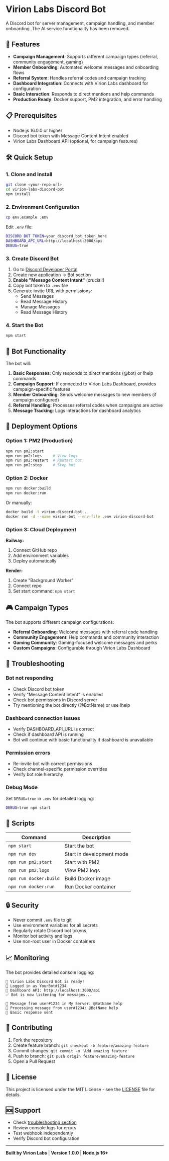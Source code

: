 # Virion Labs Discord Bot

A Discord bot for server management, campaign handling, and member onboarding. The AI service functionality has been removed.

## 🚀 Features

- **Campaign Management**: Supports different campaign types (referral, community engagement, gaming)
- **Member Onboarding**: Automated welcome messages and onboarding flows
- **Referral System**: Handles referral codes and campaign tracking
- **Dashboard Integration**: Connects with Virion Labs dashboard for configuration
- **Basic Interaction**: Responds to direct mentions and help commands
- **Production Ready**: Docker support, PM2 integration, and error handling

## 📋 Prerequisites

- Node.js 16.0.0 or higher
- Discord bot token with Message Content Intent enabled
- Virion Labs Dashboard API (optional, for campaign features)

## 🛠️ Quick Setup

### 1. Clone and Install

```bash
git clone <your-repo-url>
cd virion-labs-discord-bot
npm install
```

### 2. Environment Configuration

```bash
cp env.example .env
```

Edit `.env` file:
```bash
DISCORD_BOT_TOKEN=your_discord_bot_token_here
DASHBOARD_API_URL=http://localhost:3000/api
DEBUG=true
```

### 3. Create Discord Bot

1. Go to [Discord Developer Portal](https://discord.com/developers/applications)
2. Create new application → Bot section
3. **Enable "Message Content Intent"** (crucial!)
4. Copy bot token to `.env` file
5. Generate invite URL with permissions:
   - Send Messages
   - Read Message History
   - Manage Messages
   - Read Message History

### 4. Start the Bot

```bash
npm start
```

## 🎯 Bot Functionality

The bot will:

1. **Basic Responses**: Only responds to direct mentions (@bot) or !help commands
2. **Campaign Support**: If connected to Virion Labs Dashboard, provides campaign-specific features
3. **Member Onboarding**: Sends welcome messages to new members (if campaign configured)
4. **Referral Handling**: Processes referral codes when campaigns are active
5. **Message Tracking**: Logs interactions for dashboard analytics

## 🚀 Deployment Options

### Option 1: PM2 (Production)

```bash
npm run pm2:start
npm run pm2:logs     # View logs
npm run pm2:restart  # Restart bot
npm run pm2:stop     # Stop bot
```

### Option 2: Docker

```bash
npm run docker:build
npm run docker:run
```

Or manually:
```bash
docker build -t virion-discord-bot .
docker run -d --name virion-bot --env-file .env virion-discord-bot
```

### Option 3: Cloud Deployment

**Railway:**
1. Connect GitHub repo
2. Add environment variables
3. Deploy automatically

**Render:**
1. Create "Background Worker"
2. Connect repo
3. Set start command: `npm start`

## 🎮 Campaign Types

The bot supports different campaign configurations:

- **Referral Onboarding**: Welcome messages with referral code handling
- **Community Engagement**: Help commands and community interaction
- **Gaming Community**: Gaming-focused welcome messages and perks
- **Custom Campaigns**: Configurable through Virion Labs Dashboard

## 🐛 Troubleshooting

### Bot not responding
- Check Discord bot token
- Verify "Message Content Intent" is enabled
- Check bot permissions in Discord server
- Try mentioning the bot directly (@BotName) or use !help

### Dashboard connection issues
- Verify DASHBOARD_API_URL is correct
- Check if dashboard API is running
- Bot will continue with basic functionality if dashboard is unavailable

### Permission errors
- Re-invite bot with correct permissions
- Check channel-specific permission overrides
- Verify bot role hierarchy

### Debug Mode
Set `DEBUG=true` in `.env` for detailed logging:
```bash
DEBUG=true npm start
```

## 📝 Scripts

| Command | Description |
|---------|-------------|
| `npm start` | Start the bot |
| `npm run dev` | Start in development mode |
| `npm run pm2:start` | Start with PM2 |
| `npm run pm2:logs` | View PM2 logs |
| `npm run docker:build` | Build Docker image |
| `npm run docker:run` | Run Docker container |

## 🔒 Security

- Never commit `.env` file to git
- Use environment variables for all secrets
- Regularly rotate Discord bot tokens
- Monitor bot activity and logs
- Use non-root user in Docker containers

## 📈 Monitoring

The bot provides detailed console logging:

```
🤖 Virion Labs Discord Bot is ready!
📡 Logged in as YourBot#1234
🔗 Dashboard API: http://localhost:3000/api
✅ Bot is now listening for messages...

📨 Message from user#1234 in My Server: @BotName help
📝 Processing message from user#1234: @BotName help
💬 Basic response sent
```

## 🤝 Contributing

1. Fork the repository
2. Create feature branch: `git checkout -b feature/amazing-feature`
3. Commit changes: `git commit -m 'Add amazing feature'`
4. Push to branch: `git push origin feature/amazing-feature`
5. Open a Pull Request

## 📄 License

This project is licensed under the MIT License - see the [LICENSE](LICENSE) file for details.

## 🆘 Support

- Check [troubleshooting section](#-troubleshooting)
- Review console logs for errors
- Test webhook independently
- Verify Discord bot configuration

---

**Built by Virion Labs** | **Version 1.0.0** | **Node.js 16+** 